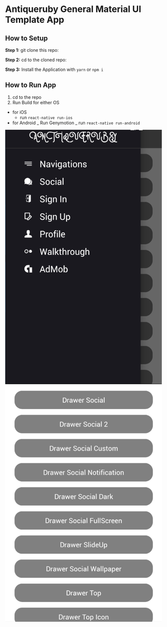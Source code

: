 # Antiqueruby General Material UI Template App

## How to Setup

**Step 1:** git clone this repo:

**Step 2:** cd to the cloned repo:

**Step 3:** Install the Application with `yarn` or `npm i`

## How to Run App

1. cd to the repo
2. Run Build for either OS

- for iOS
  - run `react-native run-ios`
- for Android
  _ Run Genymotion
  _ run `react-native run-android`

<p align="middle">
    <img src="https://github.com/ahmadi-akbar/react-native_app_template/blob/master/assets/app%20ScreenShot%2001.png?raw=true">
    <img src="https://github.com/ahmadi-akbar/react-native_app_template/blob/master/assets/app%20ScreenShot%2002.png?raw=true">
</p>

